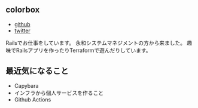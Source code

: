 ## colorbox

* [github](https://github.com/colorbox)
* [twitter](https://twitter.com/color_box)

Railsでお仕事をしています。
永和システムマネジメントの方から来ました。
趣味でRailsアプリを作ったりTerraformで遊んだりしています。

## 最近気になること

* Capybara
* インフラから個人サービスを作ること
* Github Actions
